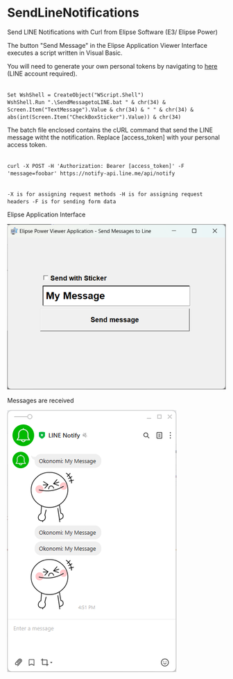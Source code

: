 # SendLineNotifications
Send LINE Notifications with Curl from Elipse Software (E3/ Elipse Power)

The button "Send Message" in the Elipse Application Viewer Interface executes a script written in Visual Basic.

You will need to generate your own personal tokens by navigating to <a href="https://notify-bot.line.me/my/" target="_blank">here</a> (LINE account required).

<code>
Set WshShell = CreateObject("WScript.Shell")
WshShell.Run ".\SendMessagetoLINE.bat " & chr(34) & Screen.Item("TextMessage").Value & chr(34) & " " & chr(34) & abs(int(Screen.Item("CheckBoxSticker").Value)) & chr(34)
</code>

The batch file enclosed contains the cURL command that send the LINE message witht the notification. Replace [access_token] with your personal access token.

<code>
curl -X POST -H 'Authorization: Bearer [access_token]' -F 'message=foobar' https://notify-api.line.me/api/notify

-X is for assigning request methods
-H is for assigning request headers
-F is for sending form data
</code>

Elipse Application Interface

<img src="ElipseApplicationInterface.png" class="img-responsive" alt=""> </div>

Messages are received

<img src="LineInterface.png" class="img-responsive" alt=""> </div>
